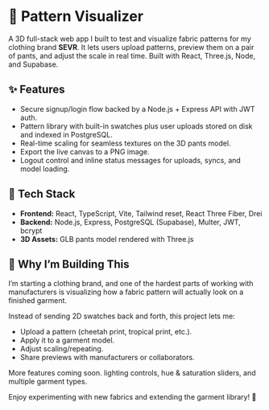 # 👖 Pattern Visualizer
A 3D full-stack web app I built to test and visualize fabric patterns for my clothing brand **SEVR**.
It lets users upload patterns, preview them on a pair of pants, and adjust the scale in real time.
Built with React, Three.js, Node, and Supabase.

## ✨ Features
- Secure signup/login flow backed by a Node.js + Express API with JWT auth.
- Pattern library with built-in swatches plus user uploads stored on disk and indexed in PostgreSQL.
- Real-time scaling for seamless textures on the 3D pants model.
- Export the live canvas to a PNG image.
- Logout control and inline status messages for uploads, syncs, and model loading.

## 🧰 Tech Stack
- **Frontend:** React, TypeScript, Vite, Tailwind reset, React Three Fiber, Drei
- **Backend:** Node.js, Express, PostgreSQL (Supabase), Multer, JWT, bcrypt
- **3D Assets:** GLB pants model rendered with Three.js

## 🚀 Why I’m Building This
I’m starting a clothing brand, and one of the hardest parts of working with manufacturers is visualizing how a fabric pattern will actually look on a finished garment.

Instead of sending 2D swatches back and forth, this project lets me:
- Upload a pattern (cheetah print, tropical print, etc.).
- Apply it to a garment model.
- Adjust scaling/repeating.
- Share previews with manufacturers or collaborators.

More features coming soon. lighting controls, hue & saturation sliders, and multiple garment types.

Enjoy experimenting with new fabrics and extending the garment library! 🎨
